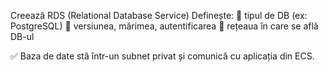 Creează RDS (Relational Database Service)
Definește:
🔹 tipul de DB (ex: PostgreSQL)
🔹 versiunea, mărimea, autentificarea
🔹 rețeaua în care se află DB-ul

✅ Baza de date stă într-un subnet privat și comunică cu aplicația din ECS.

